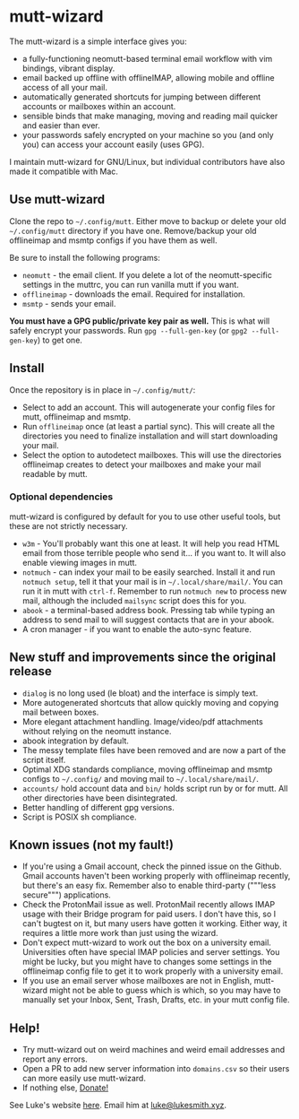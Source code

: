 # mutt-wizard

The mutt-wizard is a simple interface gives you:

- a fully-functioning neomutt-based terminal email workflow with vim bindings, vibrant display.
- email backed up offline with offlineIMAP, allowing mobile and offline access of all your mail.
- automatically generated shortcuts for jumping between different accounts or mailboxes within an account.
- sensible binds that make managing, moving and reading mail quicker and easier than ever.
- your passwords safely encrypted on your machine so you (and only you) can access your account easily (uses GPG).

I maintain mutt-wizard for GNU/Linux, but individual contributors have also made it compatible with Mac.

## Use mutt-wizard

Clone the repo to `~/.config/mutt`. Either move to backup or delete your old `~/.config/mutt` directory if you have one. Remove/backup your old offlineimap and msmtp configs if you have them as well.

Be sure to install the following programs:

- `neomutt` - the email client. If you delete a lot of the neomutt-specific settings in the muttrc, you can run vanilla mutt if you want.
- `offlineimap` - downloads the email. Required for installation.
- `msmtp` - sends your email.

**You must have a GPG public/private key pair as well.** This is what will safely encrypt your passwords. Run `gpg --full-gen-key` (or `gpg2 --full-gen-key`) to get one.

## Install

Once the repository is in place in `~/.config/mutt/`:

- Select to add an account. This will autogenerate your config files for mutt, offlineimap and msmtp.
- Run `offlineimap` once (at least a partial sync). This will create all the directories you need to finalize installation and will start downloading your mail.
- Select the option to autodetect mailboxes. This will use the directories offlineimap creates to detect your mailboxes and make your mail readable by mutt.

### Optional dependencies

mutt-wizard is configured by default for you to use other useful tools, but these are not strictly necessary.

- `w3m` - You'll probably want this one at least. It will help you read HTML email from those terrible people who send it... if you want to. It will also enable viewing images in mutt.
- `notmuch` - can index your mail to be easily searched. Install it and run `notmuch setup`, tell it that your mail is in `~/.local/share/mail/`. You can run it in mutt with `ctrl-f`. Remember to run `notmuch new` to process new mail, although the included `mailsync` script does this for you.
- `abook` - a terminal-based address book. Pressing tab while typing an address to send mail to will suggest contacts that are in your abook.
- A cron manager - if you want to enable the auto-sync feature.

## New stuff and improvements since the original release

- `dialog` is no long used (le bloat) and the interface is simply text.
- More autogenerated shortcuts that allow quickly moving and copying mail between boxes.
- More elegant attachment handling. Image/video/pdf attachments without relying on the neomutt instance.
- abook integration by default.
- The messy template files have been removed and are now a part of the script itself.
- Optimal XDG standards compliance, moving offlineimap and msmtp configs to `~/.config/` and moving mail to `~/.local/share/mail/`.
- `accounts/` hold account data and `bin/` holds script run by or for mutt. All other directories have been disintegrated.
- Better handling of different gpg versions.
- Script is POSIX sh compliance.

## Known issues (not my fault!)

- If you're using a Gmail account, check the pinned issue on the Github. Gmail accounts haven't been working properly with offlineimap recently, but there's an easy fix. Remember also to enable third-party ("""less secure""") applications.
- Check the ProtonMail issue as well. ProtonMail recently allows IMAP usage with their Bridge program for paid users. I don't have this, so I can't bugtest on it, but many users have gotten it working. Either way, it requires a little more work than just using the wizard.
- Don't expect mutt-wizard to work out the box on a university email. Universities often have special IMAP policies and server settings. You might be lucky, but you might have to changes some settings in the offlineimap config file to get it to work properly with a university email.
- If you use an email server whose mailboxes are not in English, mutt-wizard might not be able to guess which is which, so you may have to manually set your Inbox, Sent, Trash, Drafts, etc. in your mutt config file.

## Help!

- Try mutt-wizard out on weird machines and weird email addresses and report any errors.
- Open a PR to add new server information into `domains.csv` so their users can more easily use mutt-wizard.
- If nothing else, [Donate!](https://paypal.me/LukeMSmith)

See Luke's website [here](https://lukesmith.xyz). Email him at [luke@lukesmith.xyz](mailto:luke@lukesmith.xyz).
